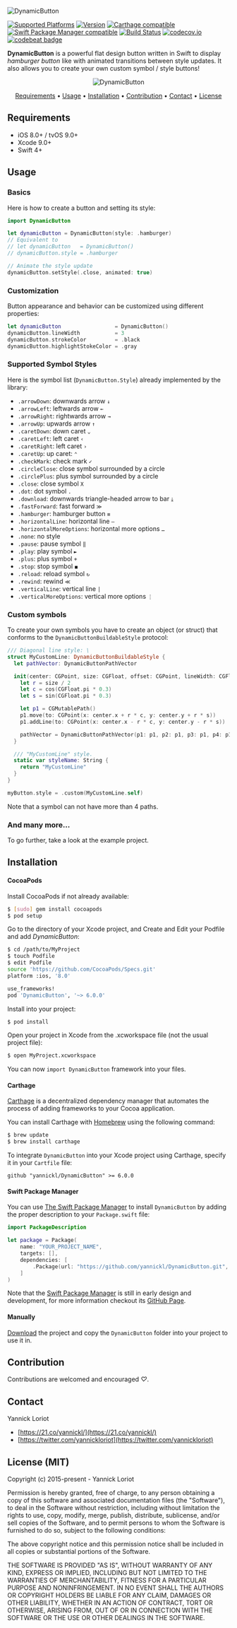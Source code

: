 ![DynamicButton](http://yannickloriot.com/resources/dynamicbutton-header.png)

[![Supported Platforms](https://cocoapod-badges.herokuapp.com/p/DynamicButton/badge.svg)](http://cocoadocs.org/docsets/DynamicButton/) [![Version](https://cocoapod-badges.herokuapp.com/v/DynamicButton/badge.svg)](http://cocoadocs.org/docsets/DynamicButton/) <a href="https://github.com/Carthage/Carthage"><img alt="Carthage compatible" src="https://img.shields.io/badge/Carthage-%E2%9C%93-brightgreen.svg?style=flat"/></a>
  <a href="https://github.com/apple/swift-package-manager"><img alt="Swift Package Manager compatible" src="https://img.shields.io/badge/SPM-%E2%9C%93-brightgreen.svg?style=flat"/></a> [![Build Status](https://travis-ci.org/yannickl/DynamicButton.svg?branch=master)](https://travis-ci.org/yannickl/DynamicButton) [![codecov.io](http://codecov.io/github/yannickl/DynamicButton/coverage.svg?branch=master)](http://codecov.io/github/yannickl/DynamicButton?branch=master) [![codebeat badge](https://codebeat.co/badges/ed7210be-6c9d-43ff-87a0-a10c007fe1b4)](https://codebeat.co/projects/github-com-yannickl-dynamicbutton)

**DynamicButton** is a powerful flat design button written in Swift to display *hamburger button* like with animated transitions between style updates. It also allows you to create your own custom symbol / style buttons!

<p align="center">
  <img src="https://cloud.githubusercontent.com/assets/798235/20039804/d4b533ca-a44a-11e6-8d4e-07aa45ef4a76.gif" alt="DynamicButton" />
</p>

<p align="center">
    <a href="#requirements">Requirements</a> • <a href="#usage">Usage</a> • <a href="#installation">Installation</a> • <a href="#contribution">Contribution</a> • <a href="#contact">Contact</a> • <a href="#license-mit">License</a>
</p>

## Requirements

- iOS 8.0+ / tvOS 9.0+
- Xcode 9.0+
- Swift 4+

## Usage

### Basics

Here is how to create a button and setting its style:

```swift
import DynamicButton

let dynamicButton = DynamicButton(style: .hamburger)
// Equivalent to
// let dynamicButton   = DynamicButton()
// dynamicButton.style = .hamburger

// Animate the style update
dynamicButton.setStyle(.close, animated: true)
```

### Customization

Button appearance and behavior can be customized using different properties:

```swift
let dynamicButton                 = DynamicButton()
dynamicButton.lineWidth           = 3
dynamicButton.strokeColor         = .black
dynamicButton.highlightStokeColor = .gray
```

### Supported Symbol Styles

Here is the symbol list (`DynamicButton.Style`) already implemented by the library:

 - `.arrowDown`: downwards arrow `↓`
 - `.arrowLeft`: leftwards arrow `←`
 - `.arrowRight`: rightwards arrow `→`
 - `.arrowUp`: upwards arrow `↑`
 - `.caretDown`: down caret `⌄`
 - `.caretLeft`: left caret `‹`
 - `.caretRight`: left caret `›`
 - `.caretUp`: up caret: `⌃`
 - `.checkMark`: check mark `✓`
 - `.circleClose`: close symbol surrounded by a circle
 - `.circlePlus`: plus symbol surrounded by a circle
 - `.close`: close symbol `X`
 - `.dot`: dot symbol `.`
 - `.download`: downwards triangle-headed arrow to bar `⤓`
 - `.fastForward`: fast forward `≫`
 - `.hamburger`: hamburger button `≡`
 - `.horizontalLine`: horizontal line `―`
 - `.horizontalMoreOptions`: horizontal more options `…`
 - `.none`: no style
 - `.pause`: pause symbol `‖`
 - `.play`: play symbol `►`
 - `.plus`: plus symbol `+`
 - `.stop`: stop symbol `◼`
 - `.reload`: reload symbol `↻`
 - `.rewind`: rewind `≪`
 - `.verticalLine`: vertical line `|`
 - `.verticalMoreOptions`: vertical more options `⋮`

### Custom symbols

To create your own symbols you have to create an object (or struct) that conforms to the `DynamicButtonBuildableStyle` protocol:

```swift
/// Diagonal line style: \
struct MyCustomLine: DynamicButtonBuildableStyle {
  let pathVector: DynamicButtonPathVector

  init(center: CGPoint, size: CGFloat, offset: CGPoint, lineWidth: CGFloat) {
    let r = size / 2
    let c = cos(CGFloat.pi * 0.3)
    let s = sin(CGFloat.pi * 0.3)

    let p1 = CGMutablePath()
    p1.move(to: CGPoint(x: center.x + r * c, y: center.y + r * s))
    p1.addLine(to: CGPoint(x: center.x - r * c, y: center.y - r * s))

    pathVector = DynamicButtonPathVector(p1: p1, p2: p1, p3: p1, p4: p1)
  }

  /// "MyCustomLine" style.
  static var styleName: String {
    return "MyCustomLine"
  }
}

myButton.style = .custom(MyCustomLine.self)
```

Note that a symbol can not have more than 4 paths.

### And many more...

To go further, take a look at the example project.

## Installation

#### CocoaPods

Install CocoaPods if not already available:

``` bash
$ [sudo] gem install cocoapods
$ pod setup
```
Go to the directory of your Xcode project, and Create and Edit your Podfile and add _DynamicButton_:

``` bash
$ cd /path/to/MyProject
$ touch Podfile
$ edit Podfile
source 'https://github.com/CocoaPods/Specs.git'
platform :ios, '8.0'

use_frameworks!
pod 'DynamicButton', '~> 6.0.0'
```

Install into your project:

``` bash
$ pod install
```

Open your project in Xcode from the .xcworkspace file (not the usual project file):

``` bash
$ open MyProject.xcworkspace
```

You can now `import DynamicButton` framework into your files.

#### Carthage

[Carthage](https://github.com/Carthage/Carthage) is a decentralized dependency manager that automates the process of adding frameworks to your Cocoa application.

You can install Carthage with [Homebrew](http://brew.sh/) using the following command:

```bash
$ brew update
$ brew install carthage
```

To integrate `DynamicButton` into your Xcode project using Carthage, specify it in your `Cartfile` file:

```ogdl
github "yannickl/DynamicButton" >= 6.0.0
```

#### Swift Package Manager

You can use [The Swift Package Manager](https://swift.org/package-manager) to install `DynamicButton` by adding the proper description to your `Package.swift` file:

```swift
import PackageDescription

let package = Package(
    name: "YOUR_PROJECT_NAME",
    targets: [],
    dependencies: [
        .Package(url: "https://github.com/yannickl/DynamicButton.git", versions: "6.0.0" ..< Version.max)
    ]
)
```

Note that the [Swift Package Manager](https://swift.org/package-manager) is still in early design and development, for more information checkout its [GitHub Page](https://github.com/apple/swift-package-manager).

#### Manually

[Download](https://github.com/YannickL/DynamicButton/archive/master.zip) the project and copy the `DynamicButton` folder into your project to use it in.

## Contribution

Contributions are welcomed and encouraged *♡*.

## Contact

Yannick Loriot
 - [https://21.co/yannickl/](https://21.co/yannickl/)
 - [https://twitter.com/yannickloriot](https://twitter.com/yannickloriot)

## License (MIT)

Copyright (c) 2015-present - Yannick Loriot

Permission is hereby granted, free of charge, to any person obtaining a copy
of this software and associated documentation files (the "Software"), to deal
in the Software without restriction, including without limitation the rights
to use, copy, modify, merge, publish, distribute, sublicense, and/or sell
copies of the Software, and to permit persons to whom the Software is
furnished to do so, subject to the following conditions:

The above copyright notice and this permission notice shall be included in
all copies or substantial portions of the Software.

THE SOFTWARE IS PROVIDED "AS IS", WITHOUT WARRANTY OF ANY KIND, EXPRESS OR
IMPLIED, INCLUDING BUT NOT LIMITED TO THE WARRANTIES OF MERCHANTABILITY,
FITNESS FOR A PARTICULAR PURPOSE AND NONINFRINGEMENT. IN NO EVENT SHALL THE
AUTHORS OR COPYRIGHT HOLDERS BE LIABLE FOR ANY CLAIM, DAMAGES OR OTHER
LIABILITY, WHETHER IN AN ACTION OF CONTRACT, TORT OR OTHERWISE, ARISING FROM,
OUT OF OR IN CONNECTION WITH THE SOFTWARE OR THE USE OR OTHER DEALINGS IN
THE SOFTWARE.
